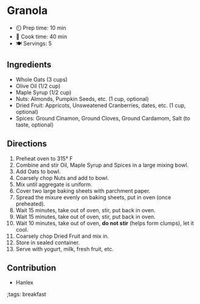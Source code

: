 # Granola

- ⏲️ Prep time: 10 min
- 🍳 Cook time: 40 min
- 🍽️ Servings: 5

## Ingredients

- Whole Oats (3 cups)
- Olive Oil (1/2 cup)
- Maple Syrup (1/2 cup)
- Nuts: Almonds, Pumpkin Seeds, etc. (1 cup, optional)
- Dried Fruit: Appricots, Unsweatened Cranberries, dates, etc. (1 cup, optional)
- Spices: Ground Cinamon, Ground Cloves, Ground Cardamom, Salt (to taste, optional)

## Directions

1. Preheat oven to 315° F
2. Combine and stir Oil, Maple Syrup and Spices in a large mixing bowl.
3. Add Oats to bowl.
4. Coarsely chop Nuts and add to bowl.
5. Mix until aggregate is uniform.
6. Cover two large baking sheets with parchment paper.
7. Spread the mixure evenly on baking sheets, put in oven (once preheated).
8. Wait 15 minutes, take out of oven, stir, put back in oven.
9. Wait 15 minutes, take out of oven, stir, put back in oven.
10. Wait 10 minutes, take out of oven, **do not stir** (helps form clumps), let it cool.
11. Coarsely chop Dried Fruit and mix in.
12. Store in sealed container.
13. Serve with yogurt, milk, fresh fruit, etc.

## Contribution

- Hanlex

;tags: breakfast
